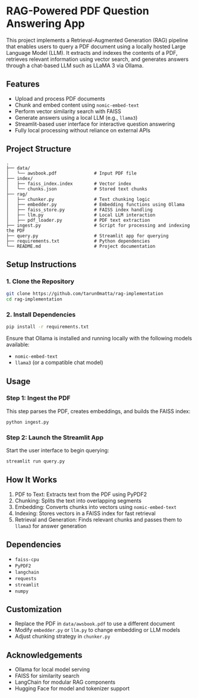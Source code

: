 # RAG-Powered PDF Question Answering App

This project implements a Retrieval-Augmented Generation (RAG) pipeline that enables users to query a PDF document using a locally hosted Large Language Model (LLM). It extracts and indexes the contents of a PDF, retrieves relevant information using vector search, and generates answers through a chat-based LLM such as LLaMA 3 via Ollama.

## Features

* Upload and process PDF documents
* Chunk and embed content using `nomic-embed-text`
* Perform vector similarity search with FAISS
* Generate answers using a local LLM (e.g., `llama3`)
* Streamlit-based user interface for interactive question answering
* Fully local processing without reliance on external APIs

## Project Structure

```
.
├── data/
│   └── awsbook.pdf              # Input PDF file
├── index/
│   ├── faiss_index.index        # Vector index
│   └── chunks.json              # Stored text chunks
├── rag/
│   ├── chunker.py               # Text chunking logic
│   ├── embedder.py              # Embedding functions using Ollama
│   ├── faiss_store.py           # FAISS index handling
│   ├── llm.py                   # Local LLM interaction
│   ├── pdf_loader.py            # PDF text extraction
├── ingest.py                    # Script for processing and indexing the PDF
├── query.py                     # Streamlit app for querying
├── requirements.txt             # Python dependencies
└── README.md                    # Project documentation
```

## Setup Instructions

### 1. Clone the Repository

```bash
git clone https://github.com/tarun0matta/rag-implementation
cd rag-implementation
```

### 2. Install Dependencies

```bash
pip install -r requirements.txt
```

Ensure that Ollama is installed and running locally with the following models available:

* `nomic-embed-text`
* `llama3` (or a compatible chat model)

## Usage

### Step 1: Ingest the PDF

This step parses the PDF, creates embeddings, and builds the FAISS index:

```bash
python ingest.py
```

### Step 2: Launch the Streamlit App

Start the user interface to begin querying:

```bash
streamlit run query.py
```

## How It Works

1. PDF to Text: Extracts text from the PDF using PyPDF2
2. Chunking: Splits the text into overlapping segments
3. Embedding: Converts chunks into vectors using `nomic-embed-text`
4. Indexing: Stores vectors in a FAISS index for fast retrieval
5. Retrieval and Generation: Finds relevant chunks and passes them to `llama3` for answer generation

## Dependencies

* `faiss-cpu`
* `PyPDF2`
* `langchain`
* `requests`
* `streamlit`
* `numpy`

## Customization

* Replace the PDF in `data/awsbook.pdf` to use a different document
* Modify `embedder.py` or `llm.py` to change embedding or LLM models
* Adjust chunking strategy in `chunker.py`

## Acknowledgements

* Ollama for local model serving
* FAISS for similarity search
* LangChain for modular RAG components
* Hugging Face for model and tokenizer support

